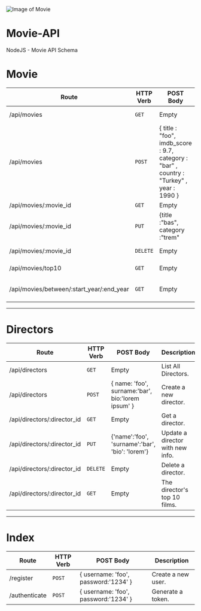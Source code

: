 ![Image of Movie](https://upload.wikimedia.org/wikipedia/commons/9/90/Asianet_Movies.png)

# Movie-API
NodeJS - Movie API Schema

# Movie 
| Route | HTTP Verb | POST Body | Description |
| --- | --- | --- | --- |
| /api/movies | `GET` | Empty | List All Movies. |
| /api/movies | `POST` | { title : "foo", imdb_score : 9.7, category : "bar" , country : "Turkey" , year : 1990 } | Create a new movie. |
| /api/movies/:movie_id | `GET` | Empty | List a movie |
| /api/movies/:movie_id | `PUT` | {title :"bas", category :"trem" | Update a movie with new info. |
| /api/movies/:movie_id | `DELETE` | Empty | Delete a movie |
| /api/movies/top10 | `GET` | Empty | Get the top 10 movies. |
| /api/movies/between/:start_year/:end_year | `GET` | Empty |Movies between two dates. |

---

# Directors

| Route | HTTP Verb | POST Body | Description |
| --- | --- | --- | --- |
| /api/directors | `GET` | Empty | List All Directors. |
| /api/directors | `POST` | { name: 'foo', surname:'bar', bio:'lorem ipsum' } | Create a new director. |
| /api/directors/:director_id | `GET` | Empty | Get a director. |
| /api/directors/:director_id | `PUT` | {'name':'foo', 'surname':'bar', 'bio': 'lorem'} | Update a director with new info. |
| /api/directors/:director_id | `DELETE` | Empty | 	Delete a director. |
| /api/directors/:director_id | `GET` | Empty | The director's top 10 films. |

---

# Index 
| Route | HTTP Verb | POST Body | Description |
| --- | --- | --- | --- |
| /register | `POST` | { username: 'foo', password:'1234' } | Create a new user. |
| /authenticate | `POST` | { username: 'foo', password:'1234' } | Generate a token. |